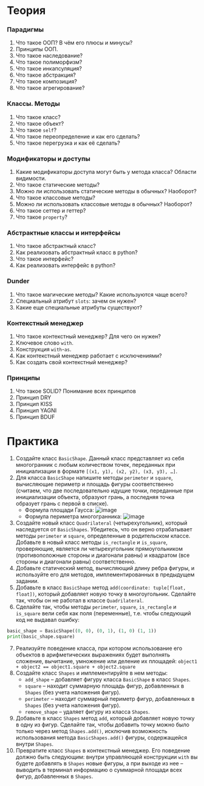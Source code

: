 # Теория
### Парадигмы
1. Что такое ООП? В чём его плюсы и минусы?
1. Принципы ООП.
1. Что такое наследование?
1. Что такое полиморфизм?
1. Что такое инкапсуляция?
1. Что такое абстракция?
1. Что такое композиция?
1. Что такое агрегирование?
### Классы. Методы
1. Что такое класс?
1. Что такое объект?
1. Что такое `self`?
1. Что такое переопределение и как его сделать?
1. Что такое перегрузка и как её сделать?
### Модификаторы и доступы
1. Какие модификаторы доступа могут быть у метода класса? Области видимости.
1. Что такое статические методы?
1. Можно ли использовать статические методы в обычных? Наоборот?
1. Что такое классовые методы?
1. Можно ли использовать классовые методы в обычных? Наоборот?
1. Что такое сеттер и геттер?
1. Что такое `property`?
### Абстрактные классы и интерфейсы
1. Что такое абстрактный класс?
1. Как реализовать абстрактный класс в python?
1. Что такое интерфейс?
1. Как реализовать интерфейс в python?
### Dunder
1. Что такое магические методы? Какие используются чаще всего?
1. Специальный атрибут `slots`: зачем он нужен?
1. Какие еще специальные атрибуты существуют? 
### Контекстный менеджер
1. Что такое контекстный менеджер? Для чего он нужен?
1. Ключевое слово `with`.
1. Конструкция `with`-`as`.
1. Как контекстный менеджер работает с исключениями?
1. Как создать свой контекстный менеджер?
### Принципы
1. Что такое SOLID? Понимание всех принципов
1. Принцип DRY
1. Принцип KISS
1. Принцип YAGNI
1. Принцип BDUF

# Практика

1.	Создайте класс `BasicShape`. Данный класс представляет из себя многогранник с любым количеством точек, переданных при инициализации в формате `[(x1, y1), (x2, y2), (x3, y3), …]`.
2.	Для класса `BasicShape` напишите методы `perimeter` и `square`, вычисляющие периметр и площадь фигуры соответственно (считаем, что две последовательно идущие точки, переданные при инициализации объекта, образуют грань, а последняя точка образует грань с первой в списке).
    - Формула площади Гаусса: ![image](https://github.com/user-attachments/assets/41ef5608-dbfa-4d0a-a61a-cf50378bab54)
    - Формула периметра многогранника: ![image](https://github.com/user-attachments/assets/d3b39ca5-42e2-4e10-9c17-0f93b7abfb6f)
3.	Создайте новый класс `Quadrilateral` (четырехугольник), который наследуется от `BasicShapes`. Убедитесь, что он верно отрабатывает методы `perimeter` и `square`, определенные в родительском классе. Добавьте в новый класс методы `is_rectangle` и `is_square`, проверяющие, является ли четырехугольник прямоугольником (противоположные стороны и диагонали равны) и квадратом (все стороны и диагонали равны) соответственно.
4.	Добавьте статический метод, вычисляющий длину ребра фигуры, и используйте его для методов, имплементированных в предыдущем задании.
5.	Добавьте в класс `BasicShape` метод `add(coordinate: tuple[float, float])`, который добавляет новую точку в многоугольник. Сделайте так, чтобы он не работал в классе `Quadrilateral`.
6.	Сделайте так, чтобы методы `perimeter`, `square`, `is_rectangle` и `is_square` вели себя как поля (переменные), т.е. чтобы следующий код не выдавал ошибку:
```python
basic_shape = BasicShape((0, 0), (0, 1), (1, 0) (1, 1))
print(basic_shape.square)
```
7.	Реализуйте поведение класса, при котором использование его объектов в арифметических выражениях будет выполнять сложение, вычитание, умножение или деление их площадей: `object1 + object2 == object1.square + object2.square`
8.	Создайте класс `Shapes` и имплементируйте в нем методы:
    -	`add_shape` – добавляет фигуру класса `BasicShape` в класс `Shapes`.
    -	`square` – находит суммарную площадь фигур, добавленных в `Shapes` (без учета наложения фигур).
    -	`perimeter` – находит суммарный периметр фигур, добавленных в `Shapes` (без учета наложения фигур).
    -	`remove_shape` – удаляет фигуру из класса `Shapes`.
9.	Добавьте в класс `Shapes` метод `add`, который добавляет новую точку в одну из фигур. Сделайте так, чтобы добавить точку можно было только через метод `Shapes.add()`, исключив возможность использования метода `BasicShapes.add()` фигуры, содержащейся внутри `Shapes`.
10.	Превратите класс `Shapes` в контекстный менеджер. Его поведение должно быть следующим: внутри управляющей конструкции `with` вы будете добавлять в `Shapes` новые фигуры, а при выходе из нее – выводить в терминал информацию о суммарной площади всех фигур, добавленных в `Shapes`.
